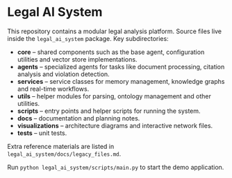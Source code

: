 # Legal AI System

This repository contains a modular legal analysis platform. Source files live inside the `legal_ai_system` package. Key subdirectories:

- **core** – shared components such as the base agent, configuration utilities and vector store implementations.
- **agents** – specialized agents for tasks like document processing, citation analysis and violation detection.
- **services** – service classes for memory management, knowledge graphs and real-time workflows.
- **utils** – helper modules for parsing, ontology management and other utilities.
- **scripts** – entry points and helper scripts for running the system.
- **docs** – documentation and planning notes.
- **visualizations** – architecture diagrams and interactive network files.
- **tests** – unit tests.

Extra reference materials are listed in `legal_ai_system/docs/legacy_files.md`.

Run `python legal_ai_system/scripts/main.py` to start the demo application.
